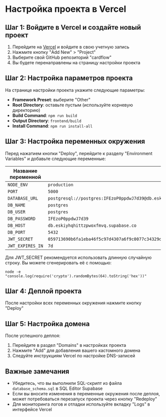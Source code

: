 # Настройка проекта в Vercel

## Шаг 1: Войдите в Vercel и создайте новый проект

1. Перейдите на [Vercel](https://vercel.com/) и войдите в свою учетную запись
2. Нажмите кнопку "Add New" > "Project"
3. Выберите свой GitHub репозиторий "cardflow"
4. Вы будете перенаправлены на страницу настройки проекта

## Шаг 2: Настройка параметров проекта

На странице настройки проекта укажите следующие параметры:

- **Framework Preset**: выберите "Other"
- **Root Directory**: оставьте пустым (используйте корневую директорию)
- **Build Command**: `npm run build`
- **Output Directory**: `frontend/build`
- **Install Command**: `npm run install-all`

## Шаг 3: Настройка переменных окружения

Перед нажатием кнопки "Deploy", перейдите к разделу "Environment Variables" и добавьте следующие переменные:

| Название переменной | Значение |
|--------------------|----------|
| `NODE_ENV` | `production` |
| `PORT` | `5000` |
| `DATABASE_URL` | `postgresql://postgres:IFEzoP0ppdwJ7d39@db.eskiyhqhittzpwoxfmvq.supabase.co:5432/postgres` |
| `DB_NAME` | `postgres` |
| `DB_USER` | `postgres` |
| `DB_PASSWORD` | `IFEzoP0ppdwJ7d39` |
| `DB_HOST` | `db.eskiyhqhittzpwoxfmvq.supabase.co` |
| `DB_PORT` | `5432` |
| `JWT_SECRET` | `059713690b6fa1eba46f5c97d4307a6f9c0077c34329dd8bacd931513b67496a1d2ac56c72ff0e88b7cb77cc3928c9eee2c90dd5e5889bd7cdaf14dbca57bcde` |
| `JWT_EXPIRES_IN` | `7d` |

Для JWT_SECRET рекомендуется использовать длинную случайную строку. Вы можете сгенерировать её с помощью:
```
node -e "console.log(require('crypto').randomBytes(64).toString('hex'))"
```

## Шаг 4: Деплой проекта

После настройки всех переменных окружения нажмите кнопку "Deploy"

## Шаг 5: Настройка домена

После успешного деплоя:
1. Перейдите в раздел "Domains" в настройках проекта
2. Нажмите "Add" для добавления вашего кастомного домена
3. Следуйте инструкциям Vercel по настройке DNS-записей

## Важные замечания

- Убедитесь, что вы выполнили SQL-скрипт из файла `database_schema.sql` в SQL Editor Supabase
- Если вы вносите изменения в переменные окружения после деплоя, может потребоваться перезапуск проекта через кнопку "Redeploy"
- Для мониторинга логов и отладки используйте вкладку "Logs" в интерфейсе Vercel
